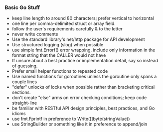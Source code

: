 ### Basic Go Stuff
* keep line length to around 80 characters; prefer vertical to horizontal
* one line per comma-delimited struct or array field.
* follow the user's requirements carefully & to the letter
* never write comments
* Use the standard library's net/http package for API development
* Use structured logging (slog) when possible
* use simple fmt.Errorf() error wrapping, include only information in the format string that the CALLER would not have
* If unsure about a best practice or implementation detail, say so instead of guessing.
* Prefer small helper functions to repeated code
* Use named functions for goroutines unless the goroutine only spans a couple lines
* "defer" unlocks of locks when possible rather than bracketing critical sections.
* don't create "else" arms on error checking conditions; keep code straight-line
* be familiar with RESTful API design principles, best practices, and Go idioms
* use fmt.Fprintf in preference to Write([]byte(stringValue))
* use StringBuilder or something like it in preference to append/join
